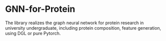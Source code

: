 # GNN-for-Protein
The library realizes the graph neural network for protein research in university undergraduate, including protein composition, feature generation, using DGL or pure Pytorch.
